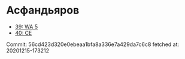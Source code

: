 # Асфандьяров
- [39: WA 5](39.md)
- [40: CE](40.md)

Commit: 56cd423d320e0ebeaa1bfa8a336e7a429da7c6c8
 fetched at: 20201215-173212
